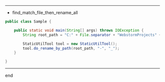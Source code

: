 
---

- find_match_file_then_rename_all

```java
public class Sample {

    public static void main(String[] args) throws IOException {
        String root_path = "C:" + File.separator + "WebstormProjects" + File.separator + "dir_md";

        StaticUtilTool tool = new StaticUtilTool();
        tool.do_rename_by_path(root_path, "-", "_");
    }

}

```

---

end